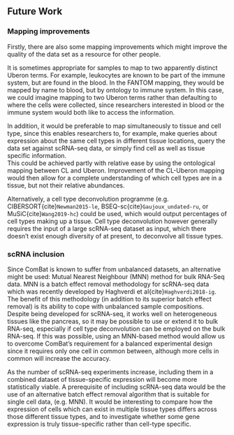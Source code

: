 ## Future Work

### Mapping improvements
Firstly, there are also some mapping improvements which might improve the quality of the data set as a resource for other people. 

It is sometimes appropriate for samples to map to two apparently distinct Uberon terms. 
For example, leukocytes are known to be part of the immune system, but are found in the blood. 
In the FANTOM mapping, they would be mapped by name to blood, but by ontology to immune system. 
In this case, we could imagine mapping to two Uberon terms rather than defaulting to where the cells were collected, since researchers interested in blood or the immune system would both like to access the information. 

In addition, it would be preferable to map simultaneously to tissue and cell type, since this enables researchers to, for example, make queries about expression about the same cell types in different tissue locations, query the data set against scRNA-seq data, or simply find cell as well as tissue specific information.  
This could be achieved partly with relative ease by using the ontological mapping between CL and Uberon. 
Improvement of the CL-Uberon mapping would then allow for a complete understanding of which cell types are in a tissue, but not their relative abundances.  

Alternatively, a cell type deconvolution programme (e.g. CIBERSORT{cite}`Newman2015-le`, BSEQ-sc{cite}`Gaujoux_undated-ru`, or MuSiC{cite}`Wang2019-hc`) could be used, which would output percentages of cell types making up a tissue. 
Cell type deconvolution however generally requires the input of a large scRNA-seq dataset as input, which there doesn’t exist enough diversity of at present, to deconvolve all tissue types.

### scRNA inclusion
[//]: # (TODO: Make sure I explain somewhere what scRNA is)

Since ComBat is known to suffer from unbalanced datasets, an alternative might be used: Mutual Nearest Neighbour (MNN) method for bulk RNA-Seq data. 
MNN is a batch effect removal methodology for scRNA-seq data which was recently developed by Haghverdi et al{cite}`Haghverdi2018-ig`. 
The benefit of this methodology (in addition to its superior batch effect removal) is its ability to cope with unbalanced sample compositions.  
Despite being developed for scRNA-seq, it works well on heterogeneous tissues like the pancreas, so it may be possible to use or extend it to bulk RNA-seq, especially if cell type deconvolution can be employed on the bulk RNA-seq. 
If this was possible, using an MNN-based method would allow us to overcome ComBat’s requirement for a balanced experimental design since it requires only one cell in common between, although more cells in common will increase the accuracy. 

As the number of scRNA-seq experiments increase, including them in a combined dataset of tissue-specific expression will become more statistically viable. 
A prerequisite of including scRNA-seq data would be the use of an alternative batch effect removal algorithm that is suitable for single cell data, (e.g. MNN).
It would be interesting to compare how the expression of cells which can exist in multiple tissue types differs across those different tissue types, and to investigate whether some gene expression is truly tissue-specific rather than cell-type specific.

